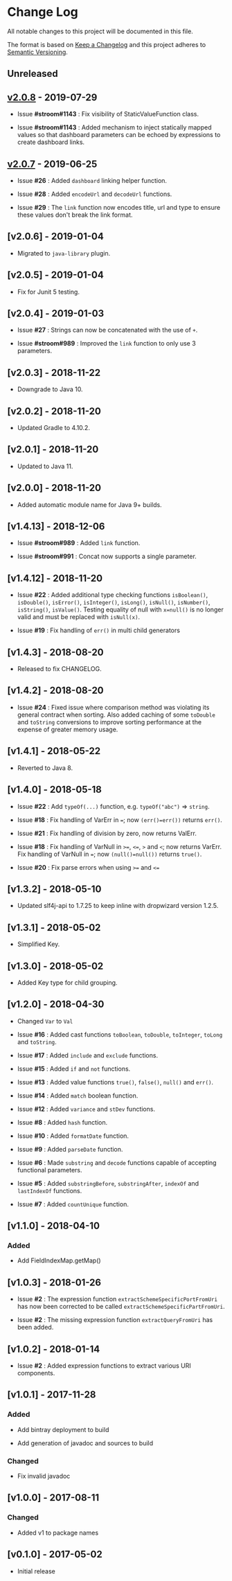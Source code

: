 # Change Log
All notable changes to this project will be documented in this file.

The format is based on [Keep a Changelog](http://keepachangelog.com/) 
and this project adheres to [Semantic Versioning](http://semver.org/).

## Unreleased

## [v2.0.8] - 2019-07-29

* Issue **#stroom#1143** : Fix visibility of StaticValueFunction class.

* Issue **#stroom#1143** : Added mechanism to inject statically mapped values so that dashboard parameters can be echoed by expressions to create dashboard links.

## [v2.0.7] - 2019-06-25

* Issue **#26** : Added `dashboard` linking helper function.

* Issue **#28** : Added `encodeUrl` and `decodeUrl` functions.

* Issue **#29** : The `link` function now encodes title, url and type to ensure these values don't break the link format.

## [v2.0.6] - 2019-01-04

* Migrated to `java-library` plugin.

## [v2.0.5] - 2019-01-04

* Fix for Junit 5 testing.

## [v2.0.4] - 2019-01-03

* Issue **#27** : Strings can now be concatenated with the use of `+`.

* Issue **#stroom#989** : Improved the `link` function to only use 3 parameters.

## [v2.0.3] - 2018-11-22

* Downgrade to Java 10.

## [v2.0.2] - 2018-11-20

* Updated Gradle to 4.10.2.

## [v2.0.1] - 2018-11-20

* Updated to Java 11.

## [v2.0.0] - 2018-11-20

* Added automatic module name for Java 9+ builds.

## [v1.4.13] - 2018-12-06

* Issue **#stroom#989** : Added `link` function.

* Issue **#stroom#991** : Concat now supports a single parameter.

## [v1.4.12] - 2018-11-20

* Issue **#22** : Added additional type checking functions `isBoolean()`, `isDouble()`, `isError()`, `isInteger()`, `isLong()`, `isNull()`, `isNumber()`, `isString()`, `isValue()`. Testing equality of null with `x=null()` is no longer valid and must be replaced with `isNull(x)`.

* Issue **#19** : Fix handling of `err()` in multi child generators

## [v1.4.3] - 2018-08-20

* Released to fix CHANGELOG.

## [v1.4.2] - 2018-08-20

* Issue **#24** : Fixed issue where comparison method was violating its general contract when sorting. Also added caching of some `toDouble` and `toString` conversions to improve sorting performance at the expense of greater memory usage.

## [v1.4.1] - 2018-05-22

* Reverted to Java 8.

## [v1.4.0] - 2018-05-18

* Issue **#22** : Add `typeOf(...)` function, e.g. `typeOf("abc")` => `string`.

* Issue **#18** : Fix handling of VarErr in `=`; now `(err()=err())` returns `err()`.

* Issue **#21** : Fix handling of division by zero, now returns ValErr.

* Issue **#18** : Fix handling of VarNull in `>=`, `<=`, `>` and `<`; now returns VarErr. Fix handling of VarNull in `=`; now `(null()=null())` returns `true()`.

* Issue **#20** : Fix parse errors when using `>=` and `<=`

## [v1.3.2] - 2018-05-10

* Updated slf4j-api to 1.7.25 to keep inline with dropwizard version 1.2.5.

## [v1.3.1] - 2018-05-02

* Simplified Key.

## [v1.3.0] - 2018-05-02

* Added Key type for child grouping.

## [v1.2.0] - 2018-04-30

* Changed `Var` to `Val`

* Issue **#16** : Added cast functions `toBoolean`, `toDouble`, `toInteger`, `toLong` and `toString`.

* Issue **#17** : Added `include` and `exclude` functions.

* Issue **#15** : Added `if` and `not` functions.

* Issue **#13** : Added value functions `true()`, `false()`, `null()` and `err()`.

* Issue **#14** : Added `match` boolean function.

* Issue **#12** : Added `variance` and `stDev` functions.

* Issue **#8** : Added `hash` function.

* Issue **#10** : Added `formatDate` function.

* Issue **#9** : Added `parseDate` function.

* Issue **#6** : Made `substring` and `decode` functions capable of accepting functional parameters.

* Issue **#5** : Added `substringBefore`, `substringAfter`, `indexOf` and `lastIndexOf` functions.

* Issue **#7** : Added `countUnique` function.

## [v1.1.0] - 2018-04-10

### Added

* Add FieldIndexMap.getMap()

## [v1.0.3] - 2018-01-26

* Issue **#2** : The expression function `extractSchemeSpecificPortFromUri` has now been corrected to be called `extractSchemeSpecificPartFromUri`.

* Issue **#2** : The missing expression function `extractQueryFromUri` has been added.

## [v1.0.2] - 2018-01-14

* Issue **#2** : Added expression functions to extract various URI components.

## [v1.0.1] - 2017-11-28

### Added

* Add bintray deployment to build

* Add generation of javadoc and sources to build

### Changed

* Fix invalid javadoc

## [v1.0.0] - 2017-08-11

### Changed

* Added v1 to package names

## [v0.1.0] - 2017-05-02

* Initial release

[Unreleased]: https://github.com/gchq/stroom-expression/compare/v2.0.8...HEAD
[v2.0.8]: https://github.com/gchq/stroom-expression/compare/v2.0.7...v2.0.8
[v2.0.7]: https://github.com/gchq/stroom-expression/compare/v2.0.6...v2.0.7